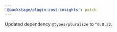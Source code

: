 ```yaml
---
'@backstage/plugin-cost-insights': patch
---
```


Updated dependency `@types/pluralize` to `^0.0.32`.
